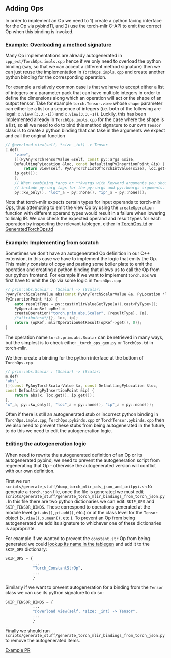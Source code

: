 ## Adding Ops
In order to implement an Op we need to 1) create a python facing interface for the Op via pybind11, and 2) use the torch-mlir C-API to emit the correct Op when this binding is invoked.

### [Example: Overloading a method signature](https://github.com/nod-ai/PI/pull/30)
Many Op implementations are already autogenerated in `cpp_ext/TorchOps.impls.cpp` hence if we only need to overload the python binding (say, so that we can accept a different method signature) then we can just reuse the implementation in `TorchOps.impls.cpp` and create another python binding for the corresponding operation.

For example a relatively common case is that we have to accept either a list of integers or a parameter pack that can have multiple integers in order to define the dimensions along which an operation will act or the shape of an output tensor. Take for example `torch.Tensor.view` whose `shape` parameter can either be a list or a sequence of integers (i.e. both of the following are legal: `x.view([3,3,-1])` and `x.view(3,3,-1)`). Luckily, this has been implemented already in `TorchOps.impls.cpp` for the case where the shape is a list, so all we need to do to bind this method signature to our own `Tensor` class is to create a python binding that can take in the arguments we expect and call the original function

```cpp
// @overload view(self, *size _int) -> Tensor  
c.def(  
	"view",  
	[](PyAnyTorchTensorValue &self, const py::args &size,  
	DefaultingPyLocation &loc, const DefaultingPyInsertionPoint &ip) {  
		return view(self, PyAnyTorchListOfTorchIntValue(size), loc.get(),  
	ip.get());  
	},  
	// When combining *args or **kwargs with Keyword arguments you should not  
	// include py::arg tags for the py::args and py::kwargs arguments.  
	py::kw_only(), "loc"_a = py::none(), "ip"_a = py::none());
```
Note that torch-mlir expects certain types for input operands to torch-mlir Ops, thus attempting to emit the view Op by using the `createOperation` function with different operand types would result in a failure when lowering to linalg IR. We can check the expected operand and result types for each operation by inspecting the relevant tablegen, either in [TorchOps.td](https://github.com/llvm/torch-mlir/blob/3ca35b4f3cf10b08d6c3f2e19285899f440b3ac2/include/torch-mlir/Dialect/Torch/IR/TorchOps.td#L1) or [GeneratedTorchOps.td](https://github.com/llvm/torch-mlir/blob/3ca35b4f3cf10b08d6c3f2e19285899f440b3ac2/include/torch-mlir/Dialect/Torch/IR/GeneratedTorchOps.td#L1)
### Example: Implementing from scratch
Sometimes we don't have an autogenerated Op definition in our C++ extension, in this case we have to implement the logic that emits the Op. This mainly consists of copy and pasting some boiler plate to emit the operation and creating a python binding that allows us to call the Op from our python frontend. For example if we want to implement `torch.abs` we first have to emit the Op via some logic in `TorchOps.cpp`

```cpp
// prim::abs.Scalar : (Scalar) -> (Scalar)  
PyAnyTorchScalarValue abs(const PyAnyTorchScalarValue &a, PyLocation *loc,  
PyInsertionPoint *ip) {  
	auto resultType = py::cast(mlirValueGetType(a)).cast<PyType>();  
	PyOperationRef opRef =  
	createOperation("torch.prim.abs.Scalar", {resultType}, {a},  
	/*attributes=*/{}, loc, ip);  
	return {opRef, mlirOperationGetResult(opRef->get(), 0)};  
}
```
The operation name `torch.prim.abs.Scalar` can be retrieved in many ways, but the simplest is to check either `_torch_ops_gen.py` or `TorchOps.td` in torch-mlir.

We then create a binding for the python interface at the bottom of `TorchOps.cpp`

```cpp
// prim::abs.Scalar : (Scalar) -> (Scalar)  
m.def(  
"abs",  
[](const PyAnyTorchScalarValue &x, const DefaultingPyLocation &loc,  
const DefaultingPyInsertionPoint &ip) {  
	return abs(x, loc.get(), ip.get());  
},  
"x"_a, py::kw_only(), "loc"_a = py::none(), "ip"_a = py::none());
```
Often if there is still an autogenerated stub or incorrect python binding in `TorchOps.impls.cpp`, `TorchOps.pybinds.cpp` or `TorchTensor.pybinds.cpp` then we also need to prevent these stubs from being autogenerated in the future, to do this we need to edit the autogeneration logic.

### Editing the autogeneration logic
When need to rewrite the autogenerated definition of an Op or its autogenerated pybind, we need to prevent the autogeneration script from regenerating that Op - otherwise the autogenerated version will conflict with our own definition.

First we run `scripts/generate_stuff/dump_torch_mlir_ods_json_and_initpyi.sh` to generate a `torch.json` file, once the file is generated we must edit `scripts/generate_stuff/generate_torch_mlir_bindings_from_torch_json.py`. In this file there are two python dictionaries we can edit: `SKIP_OPS` and `SKIP_TENSOR_BINDS`. These correspond to operations generated at the module level (`pi.abs()`, `pi.add()`, etc.) or at the class level for the `Tensor` object (`x.view()`, `x.mean()`, etc.). To prevent an Op from being autogenerated we add its signature to whichever one of these dictionaries is appropriate.

For example if we wanted to prevent the `constant.str` Op from being generated we could [lookup its name in the tablegen](https://github.com/llvm/torch-mlir/blob/c9add6b7d8d8880b707fefe655eadbb4f08338f5/include/torch-mlir/Dialect/Torch/IR/TorchOps.td#L675) and add it to the `SKIP_OPS` dictionary:

```python
SKIP_OPS = {
			...
			"Torch_ConstantStrOp",
			...
			}
```

Similarly if we want to prevent autogeneration for a binding from the `Tensor` class we can use its python signature to do so:

```python
SKIP_TENSOR_BINDS = {
			...
			"@overload view(self, *size: _int) -> Tensor",
			...
			}
```

Finally we should run `scripts/generate_stuff/generate_torch_mlir_bindings_from_torch_json.py` to remove the autogenerated items.

[Example PR](https://github.com/nod-ai/PI/pull/59)